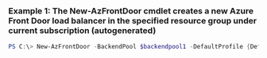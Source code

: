 ### Example 1: The New-AzFrontDoor cmdlet creates a new Azure Front Door load balancer in the specified resource group under current subscription (autogenerated)
```powershell
PS C:\> New-AzFrontDoor -BackendPool $backendpool1 -DefaultProfile {DefaultProfile} -FrontendEndpoint $frontendEndpoint1 -HealthProbeSetting $healthProbeSetting1 -LoadBalancingSetting $loadBalancingSetting1 -Name frontDoor1 -ResourceGroupName rg1 -RoutingRule $routingrule1 -Tag {Tag}
```

